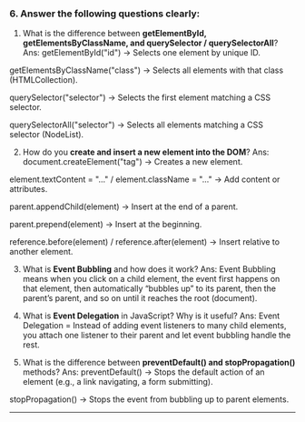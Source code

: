 

### 6. Answer the following questions clearly:

1. What is the difference between **getElementById, getElementsByClassName, and querySelector / querySelectorAll**?
Ans: getElementById("id") → Selects one element by unique ID.

getElementsByClassName("class") → Selects all elements with that class (HTMLCollection).

querySelector("selector") → Selects the first element matching a CSS selector.

querySelectorAll("selector") → Selects all elements matching a CSS selector (NodeList).

2. How do you **create and insert a new element into the DOM**?
Ans: document.createElement("tag") → Creates a new element.

element.textContent = "..." / element.className = "..." → Add content or attributes.

parent.appendChild(element) → Insert at the end of a parent.

parent.prepend(element) → Insert at the beginning.

reference.before(element) / reference.after(element) → Insert relative to another element.

3. What is **Event Bubbling** and how does it work?
Ans: Event Bubbling means when you click on a child element, the event first happens on that element, then automatically “bubbles up” to its parent, then the parent’s parent, and so on until it reaches the root (document).

4. What is **Event Delegation** in JavaScript? Why is it useful?
Ans: Event Delegation = Instead of adding event listeners to many child elements, you attach one listener to their parent and let event bubbling handle the rest.

5. What is the difference between **preventDefault() and stopPropagation()** methods?
Ans: preventDefault() → Stops the default action of an element (e.g., a link navigating, a form submitting).

stopPropagation() → Stops the event from bubbling up to parent elements.

---


